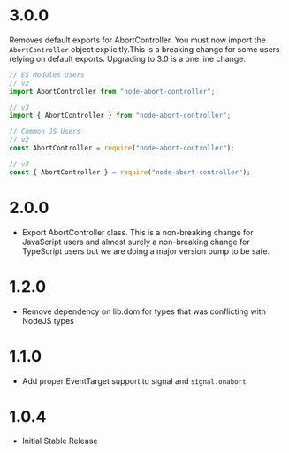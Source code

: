 # 3.0.0

Removes default exports for AbortController. You must now import the `AbortController` object explicitly.This is a breaking change for some users relying on default exports. Upgrading to 3.0 is a one line change:

```js
// ES Modules Users
// v2
import AbortController from "node-abort-controller";

// v3
import { AbortController } from "node-abort-controller";

// Common JS Users
// v2
const AbortController = require("node-abort-controller");

// v3
const { AbortController } = require("node-abort-controller");
```

# 2.0.0

- Export AbortController class. This is a non-breaking change for JavaScript users and almost surely a non-breaking change for TypeScript users but we are doing a major version bump to be safe.

# 1.2.0

- Remove dependency on lib.dom for types that was conflicting with NodeJS types

# 1.1.0

- Add proper EventTarget support to signal and `signal.onabort`

# 1.0.4

- Initial Stable Release
